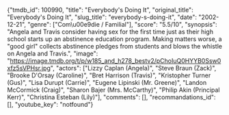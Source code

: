 {"tmdb_id": 100990, "title": "Everybody's Doing It", "original_title": "Everybody's Doing It", "slug_title": "everybody-s-doing-it", "date": "2002-12-21", "genre": ["Com\u00e9die / Familial"], "score": "5.5/10", "synopsis": "Angela and Travis consider having sex for the first time just as their high school starts up an abstinence education program. Making matters worse, a \"good girl\" collects abstinence pledges from students and blows the whistle on Angela and Travis.", "image": "https://image.tmdb.org/t/p/w185_and_h278_bestv2/pChoIuQ0HYYB0Ssw0xfz5sVPHsr.jpg", "actors": ["Lizzy Caplan (Angela)", "Steve Braun (Zack)", "Brooke D'Orsay (Caroline)", "Bret Harrison (Travis)", "Kristopher Turner (Gus)", "Lisa Durupt (Carrie)", "Eugene Lipinski (Mr. Greene)", "Landon McCormick (Craig)", "Sharon Bajer (Mrs. McCarthy)", "Philip Akin (Principal Kerr)", "Christina Esteban (Lily)"], "comments": [], "recommandations_id": [], "youtube_key": "notfound"}